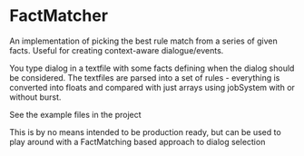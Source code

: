 # FactMatcher
An implementation of picking the best rule match from a series of given facts. Useful for creating context-aware dialogue/events. 

You type dialog in a textfile with some facts defining when the dialog should be considered.
The textfiles are parsed into a set of rules - everything is converted into floats and compared with just arrays using jobSystem with or without burst.

See the example files in the project

This is by no means intended to be production ready, but can be used to play around with a FactMatching based approach to dialog selection
